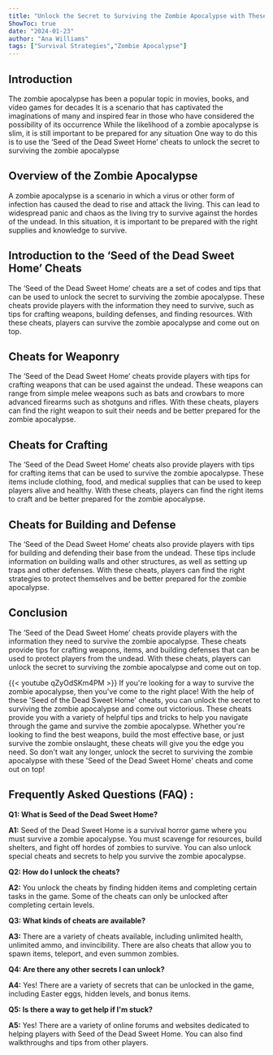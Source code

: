```yaml
---
title: "Unlock the Secret to Surviving the Zombie Apocalypse with These 'Seed of the Dead Sweet Home' Cheats!"
ShowToc: true 
date: "2024-01-23"
author: "Ana Williams" 
tags: ["Survival Strategies","Zombie Apocalypse"]
---
```

## Introduction

The zombie apocalypse has been a popular topic in movies, books, and video games for decades It is a scenario that has captivated the imaginations of many and inspired fear in those who have considered the possibility of its occurrence While the likelihood of a zombie apocalypse is slim, it is still important to be prepared for any situation One way to do this is to use the ‘Seed of the Dead Sweet Home’ cheats to unlock the secret to surviving the zombie apocalypse

## Overview of the Zombie Apocalypse

A zombie apocalypse is a scenario in which a virus or other form of infection has caused the dead to rise and attack the living. This can lead to widespread panic and chaos as the living try to survive against the hordes of the undead. In this situation, it is important to be prepared with the right supplies and knowledge to survive.

## Introduction to the ‘Seed of the Dead Sweet Home’ Cheats

The ‘Seed of the Dead Sweet Home’ cheats are a set of codes and tips that can be used to unlock the secret to surviving the zombie apocalypse. These cheats provide players with the information they need to survive, such as tips for crafting weapons, building defenses, and finding resources. With these cheats, players can survive the zombie apocalypse and come out on top.

## Cheats for Weaponry

The ‘Seed of the Dead Sweet Home’ cheats provide players with tips for crafting weapons that can be used against the undead. These weapons can range from simple melee weapons such as bats and crowbars to more advanced firearms such as shotguns and rifles. With these cheats, players can find the right weapon to suit their needs and be better prepared for the zombie apocalypse.

## Cheats for Crafting

The ‘Seed of the Dead Sweet Home’ cheats also provide players with tips for crafting items that can be used to survive the zombie apocalypse. These items include clothing, food, and medical supplies that can be used to keep players alive and healthy. With these cheats, players can find the right items to craft and be better prepared for the zombie apocalypse.

## Cheats for Building and Defense

The ‘Seed of the Dead Sweet Home’ cheats also provide players with tips for building and defending their base from the undead. These tips include information on building walls and other structures, as well as setting up traps and other defenses. With these cheats, players can find the right strategies to protect themselves and be better prepared for the zombie apocalypse.

## Conclusion

The ‘Seed of the Dead Sweet Home’ cheats provide players with the information they need to survive the zombie apocalypse. These cheats provide tips for crafting weapons, items, and building defenses that can be used to protect players from the undead. With these cheats, players can unlock the secret to surviving the zombie apocalypse and come out on top.

{{< youtube qZyOdSKm4PM >}} 
If you're looking for a way to survive the zombie apocalypse, then you've come to the right place! With the help of these 'Seed of the Dead Sweet Home' cheats, you can unlock the secret to surviving the zombie apocalypse and come out victorious. These cheats provide you with a variety of helpful tips and tricks to help you navigate through the game and survive the zombie apocalypse. Whether you're looking to find the best weapons, build the most effective base, or just survive the zombie onslaught, these cheats will give you the edge you need. So don't wait any longer, unlock the secret to surviving the zombie apocalypse with these 'Seed of the Dead Sweet Home' cheats and come out on top!

## Frequently Asked Questions (FAQ) :
**Q1: What is Seed of the Dead Sweet Home?**

**A1:** Seed of the Dead Sweet Home is a survival horror game where you must survive a zombie apocalypse. You must scavenge for resources, build shelters, and fight off hordes of zombies to survive. You can also unlock special cheats and secrets to help you survive the zombie apocalypse. 

**Q2: How do I unlock the cheats?**

**A2:** You unlock the cheats by finding hidden items and completing certain tasks in the game. Some of the cheats can only be unlocked after completing certain levels. 

**Q3: What kinds of cheats are available?**

**A3:** There are a variety of cheats available, including unlimited health, unlimited ammo, and invincibility. There are also cheats that allow you to spawn items, teleport, and even summon zombies. 

**Q4: Are there any other secrets I can unlock?**

**A4:** Yes! There are a variety of secrets that can be unlocked in the game, including Easter eggs, hidden levels, and bonus items. 

**Q5: Is there a way to get help if I'm stuck?**

**A5:** Yes! There are a variety of online forums and websites dedicated to helping players with Seed of the Dead Sweet Home. You can also find walkthroughs and tips from other players.



